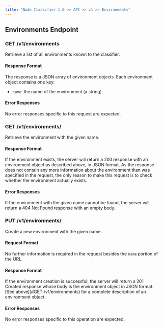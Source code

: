 ```yaml
---
title: "Node Classifier 1.0 >> API >> v1 >> Environments"
---
```


## Environments Endpoint

### GET /v1/environments

Retrieve a list of all environments known to the classifier.

#### Response Format

The response is a JSON array of environment objects.
Each environment object contains one key:

* `name`: the name of the environment (a string).

#### Error Responses

No error responses specific to this request are expected.

### GET /v1/environments/<name>

Retrieve the environment with the given name.

#### Response Format

If the environment exists, the server will return a 200 response with an environment object as described above, in JSON format.
As the response does not contain any more information about the environment than was specified in the request, the only reason to make this request is to check whether the environment actually exists.

#### Error Responses

If the environment with the given name cannot be found, the server will return a 404 Not Found response with an empty body.

### PUT /v1/environments/<name>

Create a new environment with the given name.

#### Request Format

No further information is required in the request besides the `name` portion of the URL.

#### Response Format

If the environment creation is successful, the server will return a 201 Created response whose body is the environment object in JSON format.
[See above](#GET /v1/environments) for a complete description of an environment object.

#### Error Responses

No error responses specific to this operation are expected.

